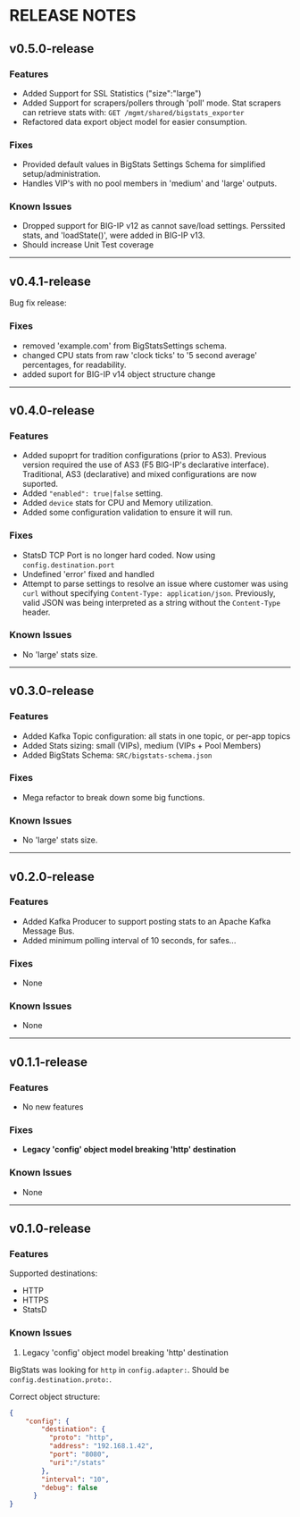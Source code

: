 # RELEASE NOTES

## v0.5.0-release

### Features

* Added Support for SSL Statistics ("size":"large")
* Added Support for scrapers/pollers through 'poll' mode. Stat scrapers can retrieve stats with: `GET /mgmt/shared/bigstats_exporter`
* Refactored data export object model for easier consumption.

### Fixes

* Provided default values in BigStats Settings Schema for simplified setup/administration.
* Handles VIP's with no pool members in 'medium' and 'large' outputs.

### Known Issues

* Dropped support for BIG-IP v12 as cannot save/load settings. Perssited stats, and 'loadState()', were added in BIG-IP v13.
* Should increase Unit Test coverage

---

## v0.4.1-release

Bug fix release:

### Fixes

* removed 'example.com' from BigStatsSettings schema.
* changed CPU stats from raw 'clock ticks' to '5 second average' percentages, for readability.
* added suport for BIG-IP v14 object structure change

---

## v0.4.0-release

### Features

* Added supoprt for tradition configurations (prior to AS3). Previous version required the use of AS3 (F5 BIG-IP's declarative interface). Traditional, AS3 (declarative) and mixed configurations are now suported.
* Added `"enabled": true|false` setting.
* Added `device` stats for CPU and Memory utilization.
* Added some configuration validation to ensure it will run.

### Fixes

* StatsD TCP Port is no longer hard coded. Now using `config.destination.port`
* Undefined 'error' fixed and handled
* Attempt to parse settings to resolve an issue where customer was using `curl` without specifying `Content-Type: application/json`. Previously, valid JSON was being interpreted as a string without the `Content-Type` header.

### Known Issues

* No 'large' stats size.

---

## v0.3.0-release

### Features

* Added Kafka Topic configuration: all stats in one topic, or per-app topics
* Added Stats sizing: small (VIPs), medium (VIPs + Pool Members)
* Added BigStats Schema: `SRC/bigstats-schema.json`

### Fixes

* Mega refactor to break down some big functions.

### Known Issues

* No 'large' stats size.

---

## v0.2.0-release

### Features

* Added Kafka Producer to support posting stats to an Apache Kafka Message Bus.
* Added minimum polling interval of 10 seconds, for safes...

### Fixes

* None

### Known Issues

* None

---

## v0.1.1-release

### Features

* No new features

### Fixes

* **Legacy 'config' object model breaking 'http' destination**

### Known Issues

* None

---

## v0.1.0-release

### Features

Supported destinations:

* HTTP
* HTTPS
* StatsD

### Known Issues

1. Legacy 'config' object model breaking 'http' destination

BigStats was looking for `http` in `config.adapter:`. Should be `config.destination.proto:`.

Correct object structure:

```json
{
    "config": {
        "destination": {
          "proto": "http",
          "address": "192.168.1.42",
          "port": "8080",
          "uri":"/stats"
        },
        "interval": "10",
        "debug": false
      }
}
```